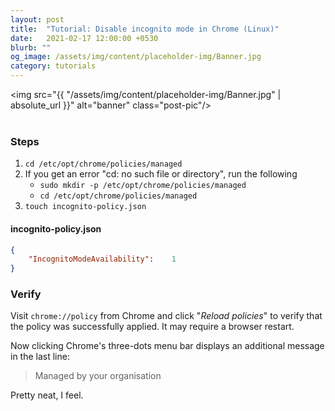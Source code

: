 ```yaml
---
layout: post
title:  "Tutorial: Disable incognito mode in Chrome (Linux)"
date:   2021-02-17 12:00:00 +0530
blurb: ""
og_image: /assets/img/content/placeholder-img/Banner.jpg
category: tutorials
---
```


<img src="{{ "/assets/img/content/placeholder-img/Banner.jpg" | absolute_url }}" alt="banner" class="post-pic"/>
<br />
<br />

### Steps
1. `cd /etc/opt/chrome/policies/managed`
1. If you get an error "cd: no such file or directory", run the following
    + `sudo mkdir -p /etc/opt/chrome/policies/managed`
    + `cd /etc/opt/chrome/policies/managed`
1. `touch incognito-policy.json`

#### incognito-policy.json
```json
{
    "IncognitoModeAvailability":    1
}
```

### Verify
Visit `chrome://policy` from Chrome and click "*Reload policies*" to verify that the policy was successfully applied. It may require a browser restart.

Now clicking Chrome's three-dots menu bar displays an additional message in the last line:
> Managed by your organisation  

Pretty neat, I feel.
